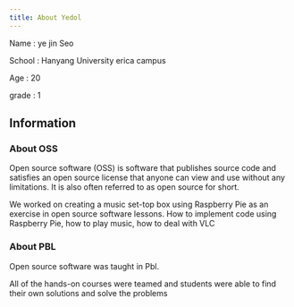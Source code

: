 ```yaml
---
title: About Yedol
---
```


Name : ye jin Seo 
<p>School : Hanyang University erica campus
<p>Age : 20
<p>grade : 1


## Information

### About OSS

Open source software (OSS) is software that publishes source code and satisfies an open source license that anyone can view and use without any limitations. It is also often referred to as open source for short.
<p>We worked on creating a music set-top box using Raspberry Pie as an exercise in open source software lessons.
How to implement code using Raspberry Pie, how to play music, how to deal with VLC


### About PBL
Open source software was taught in Pbl. 
<p>All of the hands-on courses were teamed and students were able to find their own solutions and solve the problems
